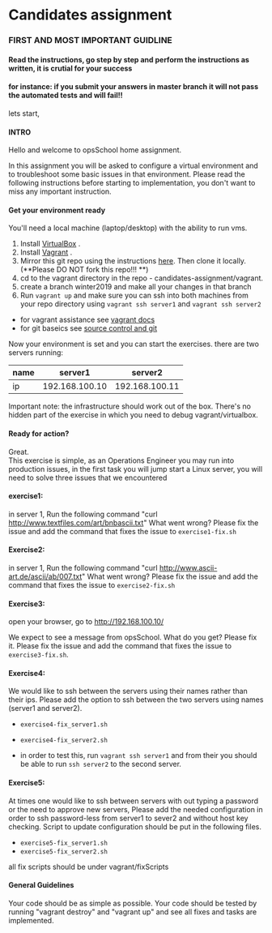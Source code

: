 #  Candidates assignment

### FIRST AND MOST IMPORTANT GUIDLINE
#### Read the instructions, go step by step and perform the instructions as written, it is crutial for your success
#### for instance: if you submit your answers in master branch it will not pass the automated tests and will fail!!
lets start,

#### INTRO
Hello and welcome to opsSchool home assignment.

In this assignment you will be asked to configure a virtual environment and to troubleshoot some basic issues in that environment.
Please read the following instructions before starting to implementation, you don't want to miss any important instruction.

#### Get your environment ready
You'll need a local machine (laptop/desktop) with the ability to run vms.

1. Install [VirtualBox](<https://www.virtualbox.org/>) .
1. Install [Vagrant](<https://www.vagrantup.com/>) .
1. Mirror this git repo using the instructions [here](https://help.github.com/articles/duplicating-a-repository). Then clone it locally. (**Please DO NOT fork this repo!!! **)
1. cd to the vagrant directory in the repo  - candidates-assignment/vagrant.
1. create a branch winter2019 and make all your changes in that branch
1. Run `vagrant up` and make sure you can ssh into both machines from your repo directory using `vagrant ssh server1` and `vagrant ssh server2`

* for vagrant assistance see [vagrant docs](https://www.vagrantup.com/docs/)
* for git baseics see [source control and git](https://www.youtube.com/watch?v=0K7H1IZYBbY&list=PL5RUAh-dTK1_-j7BHEe9t9Z_TMuNUq2n6)

Now your environment is set and you can start the exercises.
there are two servers running:

name|server1|server2
----|-------|-------
ip  |192.168.100.10|192.168.100.11

Important note: the infrastructure should work out of the box. There's no hidden part of the exercise in which you need to debug vagrant/virtualbox.

#### Ready for action?

Great.  
This exercise is simple, as an Operations Engineer you may run into production issues, in the first task you will jump start a Linux server, you will need to solve three issues that we encountered
#### exercise1:
in server 1, 
Run the following command "curl http://www.textfiles.com/art/bnbascii.txt"
What went wrong?
Please fix the issue and add the command that fixes the issue to  `exercise1-fix.sh`

#### Exercise2:
in server 1, 
Run the following command "curl http://www.ascii-art.de/ascii/ab/007.txt"
What went wrong?
Please fix the issue and add the command that fixes the issue to  `exercise2-fix.sh`

#### Exercise3:
open your browser, go to http://192.168.100.10/

We expect to see a message from opsSchool.
What do you get?
Please fix it.
Please fix the issue and add the command that fixes the issue to  `exercise3-fix.sh`.


#### Exercise4:
We would like to ssh between the servers using their names rather than their ips.
Please add the option to ssh between the two servers using names (server1 and server2).

* `exercise4-fix_server1.sh`
* `exercise4-fix_server2.sh`

* in order to test this, run `vagrant ssh server1` and from their you should be able to run `ssh server2` to the second server.

#### Exercise5:
At times one would like to ssh between servers with out typing a password or the need to approve new servers,
Please add the needed configuration in order to ssh password-less from server1 to sever2 and without host key checking.
Script to update configuration should be put in the following files.

* `exercise5-fix_server1.sh`
* `exercise5-fix_server2.sh`


all fix scripts should be under vagrant/fixScripts

#### General Guidelines
Your code should be as simple as possible.
Your code should be tested by running "vagrant destroy" and "vagrant up" and see all fixes and tasks are implemented.

